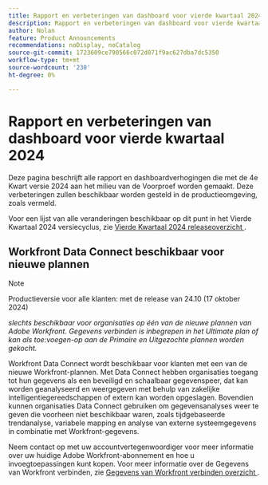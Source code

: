 ```yaml
---
title: Rapport en verbeteringen van dashboard voor vierde kwartaal 2024
description: Rapport en verbeteringen van dashboard voor vierde kwartaal 2024
author: Nolan
feature: Product Announcements
recommendations: noDisplay, noCatalog
source-git-commit: 1723609ce790566c072d071f9ac627dba7dc5350
workflow-type: tm+mt
source-wordcount: '230'
ht-degree: 0%

---
```


# Rapport en verbeteringen van dashboard voor vierde kwartaal 2024

Deze pagina beschrijft alle rapport en dashboardverhogingen die met de 4e Kwart versie 2024 aan het milieu van de Voorproef worden gemaakt. Deze verbeteringen zullen beschikbaar worden gesteld in de productieomgeving, zoals vermeld.

Voor een lijst van alle veranderingen beschikbaar op dit punt in het Vierde Kwartaal 2024 versiecyclus, zie [ Vierde Kwartaal 2024 releaseoverzicht ](/help/quicksilver/product-announcements/product-releases/24-q4-release-activity/24-q4-release-overview.md).

## Workfront Data Connect beschikbaar voor nieuwe plannen

>[!NOTE]
>
>Productieversie voor alle klanten: met de release van 24.10 (17 oktober 2024)
>
>_slechts beschikbaar voor organisaties op één van de nieuwe plannen van Adobe Workfront. Gegevens verbinden is inbegrepen in het Ultimate plan of kan als toe:voegen-op aan de Primaire en Uitgezochte plannen worden gekocht._

Workfront Data Connect wordt beschikbaar voor klanten met een van de nieuwe Workfront-plannen. Met Data Connect hebben organisaties toegang tot hun gegevens als een beveiligd en schaalbaar gegevenspeer, dat kan worden geanalyseerd en weergegeven met behulp van zakelijke intelligentiegereedschappen of extern kan worden opgeslagen. Bovendien kunnen organisaties Data Connect gebruiken om gegevensanalyses weer te geven die voorheen niet beschikbaar waren, zoals tijdgebaseerde trendanalyse, variabele mapping en analyse van externe systeemgegevens in combinatie met Workfront-gegevens.

Neem contact op met uw accountvertegenwoordiger voor meer informatie over uw huidige Adobe Workfront-abonnement en hoe u invoegtoepassingen kunt kopen. Voor meer informatie over de Gegevens van Workfront verbinden, zie [ Gegevens van Workfront verbinden overzicht ](/help/quicksilver/reports-and-dashboards/data-lake/data-lake-overview.md).
